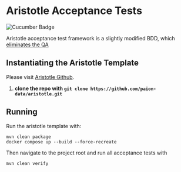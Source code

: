Aristotle Acceptance Tests
==========================

![Cucumber Badge][Cucumber Badge]

Aristotle acceptance test framework is a slightly modified BDD, which
[eliminates the QA](https://spectrum.ieee.org/yahoos-engineers-move-to-coding-without-a-net)

## Instantiating the Aristotle Template
Please visit [Aristotle Github](https://github.com/paion-data/aristotle).
1. **clone the repo with `git clone https://github.com/paion-data/aristotle.git`**

## Running

Run the aristotle template with:

```console
mvn clean package
docker compose up --build --force-recreate
```

Then navigate to the project root and run all acceptance tests with

```console
mvn clean verify
```

[Cucumber Badge]: https://img.shields.io/badge/Cucumber-23D96C?style=for-the-badge&logo=cucumber&logoColor=white
